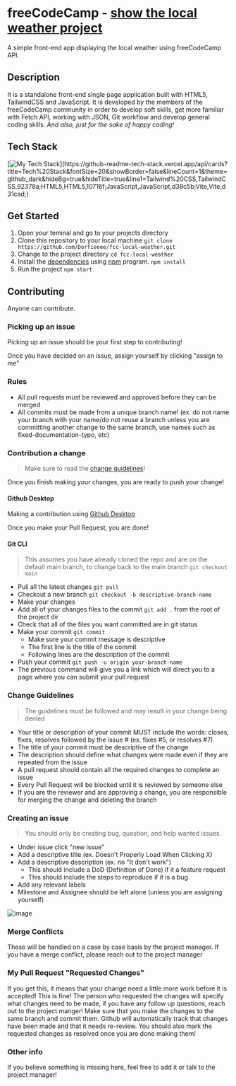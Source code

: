 # freeCodeCamp - [show the local weather project](https://www.freecodecamp.org/learn/coding-interview-prep/take-home-projects/show-the-local-weather)

A simple front-end app displaying the local weather using freeCodeCamp API.

## Description

It is a standalone front-end single page application built with HTML5, TailwindCSS and JavaScript. It is developed by the members of the freeCodeCamp community in order to develop soft skills, get more familiar with Fetch API, working with JSON, Git workflow and develop general coding skills. _And also, just for the sake of happy coding!_

## Tech Stack

[![My Tech Stack](https://github-readme-tech-stack.vercel.app/api/cards?title=Tech%20Stack&fontSize=20&showBorder=false&lineCount=1&theme=github_dark&hideBg=true&hideTitle=true&line1=Tailwind%20CSS,TailwindCSS,92378a;HTML5,HTML5,10716f;JavaScript,JavaScript,d38c5b;Vite,Vite,d31cad;)](https://github-readme-tech-stack.vercel.app/api/cards?title=Tech%20Stack&fontSize=20&showBorder=false&lineCount=1&theme=github_dark&hideBg=true&hideTitle=true&line1=Tailwind%20CSS,TailwindCSS,92378a;HTML5,HTML5,10716f;JavaScript,JavaScript,d38c5b;Vite,Vite,d31cad;)

## Get Started

1. Open your teminal and go to your projects directory
1. Clone this repository to your local machine `git clone https://github.com/Dorfieeee/fcc-local-weather.git`
1. Change to the project directory `cd fcc-local-weather`
1. Install the [dependencies](https://www.quora.com/What-is-a-dependency-in-coding?share=1) using [npm](https://www.w3schools.com/whatis/whatis_npm.asp) program. `npm install`
1. Run the project `npm start`

## Contributing

Anyone can contribute.

### Picking up an issue

Picking up an issue should be your first step to contributing!

Once you have decided on an issue, assign yourself by clicking "assign to me"

### Rules

- All pull requests must be reviewed and approved before they can be merged
- All commits must be made from a unique branch name! (ex. do not name your branch with your name/do not reuse a branch unless you are committing another change to the same branch, use names such as fixed-documentation-typo, etc)

### Contribution a change

> Make sure to read the [change guidelines](#change-guidelines)!

Once you finish making your changes, you are ready to push your change!

#### Github Desktop

Making a contribution using [Github Desktop](https://docs.github.com/en/desktop/contributing-and-collaborating-using-github-desktop/making-changes-in-a-branch/committing-and-reviewing-changes-to-your-project)

Once you make your Pull Request, you are done!

#### Git CLI

> This assumes you have already cloned the repo and are on the default main branch, to change back to the main branch `git checkout main`

- Pull all the latest changes `git pull`
- Checkout a new branch `git checkout -b descriptive-branch-name`
- Make your changes
- Add all of your changes files to the commit `git add .` from the root of the project dir
- Check that all of the files you want committed are in git status
- Make your commit `git commit`
  - Make sure your commit message is descriptive
  - The first line is the title of the commit
  - Following lines are the description of the commit
- Push your commit `git push -u origin your-branch-name`
- The previous command will give you a link which will direct you to a page where you can submit your pull request

### Change Guidelines

> The guidelines must be followed and may result in your change being denied

- Your title or description of your commit MUST include the words: closes, fixes, resolves followed by the issue # (ex. fixes #5, or resolves #7)
- The title of your commit must be descriptive of the change
- The description should define what changes were made even if they are repeated from the issue
- A pull request should contain all the required changes to complete an issue
- Every Pull Request will be blocked until it is reviewed by someone else
- If you are the reviewer and are approving a change, you are responsible for merging the change and deleting the branch

### Creating an issue

> You should only be creating bug, question, and help wanted issues.

- Under issue click "new issue"
- Add a descriptive title (ex. Doesn't Properly Load When Clicking X)
- Add a descriptive description (ex. no "It don't work")
  - This should include a DoD (Definition of Done) if it a feature request
  - This should include the steps to reproduce if it is a bug
- Add any relevant labels
- Milestone and Assignee should be left alone (unless you are assigning yourself)

![image](https://user-images.githubusercontent.com/65303812/221426518-cedb392e-651e-44d8-bbb5-0e84ae71211c.png)

### Merge Conflicts

These will be handled on a case by case basis by the project manager. If you have a merge conflict, please reach out to the project manager

### My Pull Request "Requested Changes"

If you get this, it means that your change need a little more work before it is accepted! This is fine! The person who requested the changes will specify what changes need to be made, if you have any follow up questions, reach out to the project manger! Make sure that you make the changes to the same branch and commit them. Github will automatically track that changes have been made and that it needs re-review. You should also mark the requested changes as resolved once you are done making them!

### Other info

If you believe something is missing here, feel free to add it or talk to the project manager!
